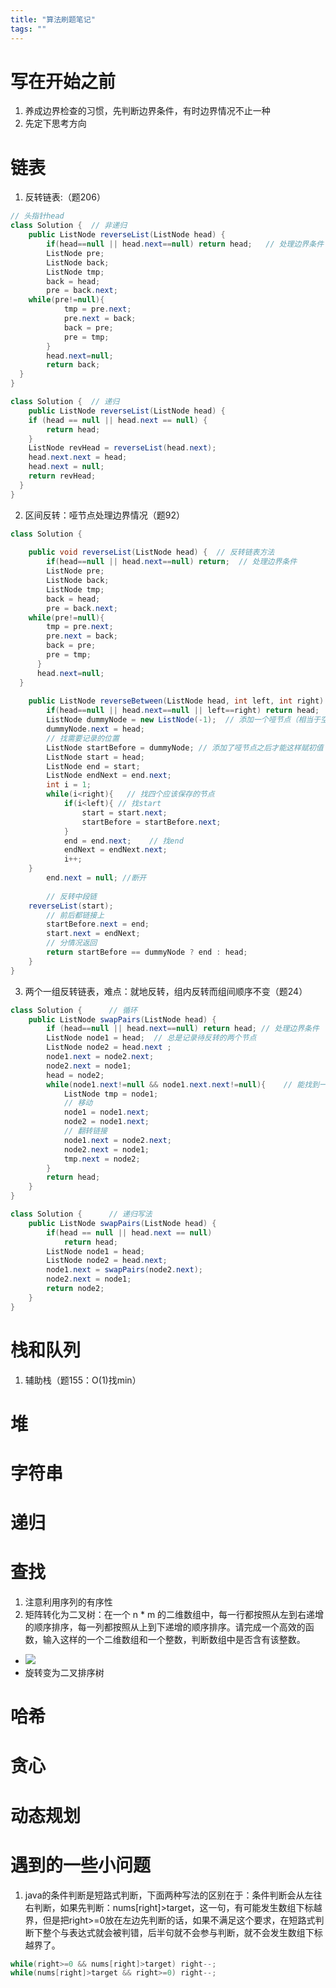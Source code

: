 ```yaml
---
title: "算法刷题笔记"
tags: ""
---
```


# 写在开始之前

1.  养成边界检查的习惯，先判断边界条件，有时边界情况不止一种
2.  先定下思考方向

# 链表

1.  反转链表:（题206）

```java
// 头指针head
class Solution {  // 非递归
	public ListNode reverseList(ListNode head) {
		if(head==null || head.next==null) return head;   // 处理边界条件
		ListNode pre;
		ListNode back;
		ListNode tmp;
		back = head;
		pre = back.next;
    while(pre!=null){
			tmp = pre.next;
			pre.next = back;
			back = pre;
			pre = tmp;
		}
		head.next=null;
		return back;
  }
}

class Solution {  // 递归
	public ListNode reverseList(ListNode head) {
    if (head == null || head.next == null) {
        return head;
    }
    ListNode revHead = reverseList(head.next);
    head.next.next = head;
    head.next = null;
    return revHead;
  }
}
```

2.  区间反转：哑节点处理边界情况（题92）

```java
class Solution {
	
	public void reverseList(ListNode head) {  // 反转链表方法
		if(head==null || head.next==null) return;  // 处理边界条件
		ListNode pre;
		ListNode back;
		ListNode tmp;
		back = head;
		pre = back.next;
    while(pre!=null){
	  	tmp = pre.next;
	  	pre.next = back;
	  	back = pre;
	  	pre = tmp;
	  }
	  head.next=null;
  }
	
	public ListNode reverseBetween(ListNode head, int left, int right) {
		if(head==null || head.next==null || left==right) return head;
		ListNode dummyNode = new ListNode(-1);  // 添加一个哑节点（相当于空的头结点）
		dummyNode.next = head;
		// 找需要记录的位置
		ListNode startBefore = dummyNode; // 添加了哑节点之后才能这样赋初值
		ListNode start = head;
		ListNode end = start;
		ListNode endNext = end.next;
        int i = 1;
		while(i<right){   // 找四个应该保存的节点
			if(i<left){ // 找start
				start = start.next;
				startBefore = startBefore.next;
			}
			end = end.next;    // 找end
			endNext = endNext.next;
			i++;
    }
		end.next = null; //断开
		
		// 反转中段链
    reverseList(start);
		// 前后都链接上
		startBefore.next = end;
		start.next = endNext;
		// 分情况返回
		return startBefore == dummyNode ? end : head;
	}
}
```

3.  两个一组反转链表，难点：就地反转，组内反转而组间顺序不变（题24）

```java
class Solution {      // 循环
    public ListNode swapPairs(ListNode head) {
        if (head==null || head.next==null) return head; // 处理边界条件
        ListNode node1 = head;  // 总是记录待反转的两个节点
        ListNode node2 = head.next ;
        node1.next = node2.next;
        node2.next = node1;
        head = node2;
        while(node1.next!=null && node1.next.next!=null){    // 能找到一个新的组
            ListNode tmp = node1;
            // 移动
            node1 = node1.next;
            node2 = node1.next;
            // 翻转链接
            node1.next = node2.next;
            node2.next = node1;
            tmp.next = node2;
        }
        return head;
    }
}

class Solution {      // 递归写法
    public ListNode swapPairs(ListNode head) {
        if(head == null || head.next == null) 
            return head;
        ListNode node1 = head;
        ListNode node2 = head.next;
        node1.next = swapPairs(node2.next);
        node2.next = node1;
        return node2;
    }
}

```

# 栈和队列

1.  辅助栈（题155：O(1)找min）

# 堆

# 字符串

# 递归

# 查找

1.  注意利用序列的有序性
2.  矩阵转化为二叉树：在一个 n \* m 的二维数组中，每一行都按照从左到右递增的顺序排序，每一列都按照从上到下递增的顺序排序。请完成一个高效的函数，输入这样的一个二维数组和一个整数，判断数组中是否含有该整数。

-   ![](image-l0nm0yfc.png)
-   旋转变为二叉排序树

# 哈希

# 贪心

# 动态规划

# 遇到的一些小问题

1.  java的条件判断是短路式判断，下面两种写法的区别在于：条件判断会从左往右判断，如果先判断：nums[right]>target，这一句，有可能发生数组下标越界，但是把right>=0放在左边先判断的话，如果不满足这个要求，在短路式判断下整个与表达式就会被判错，后半句就不会参与判断，就不会发生数组下标越界了。

```java
while(right>=0 && nums[right]>target) right--;
while(nums[right]>target && right>=0) right--; 
```
